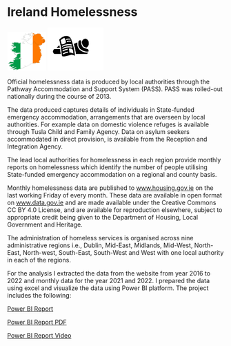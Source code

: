 # Ireland Homelessness 
<img src="Map5.png" alt="Map" width="90" height="90"/> <img src="icon.png" alt="icon" width="130" height="100"/>

Official homelessness data is produced by local authorities through the Pathway Accommodation and Support System (PASS). PASS was rolled-out nationally during the course of 2013.

The data produced captures details of individuals in State-funded emergency accommodation, arrangements that are overseen by local authorities. For example data on domestic violence refuges is available through Tusla Child and Family Agency. Data on asylum seekers accommodated in direct provision, is available from the Reception and Integration Agency.

The lead local authorities for homelessness in each region provide monthly reports on homelessness which identify the number of people utilising State-funded emergency accommodation on a regional and county basis.

Monthly homelessness data are published to www.housing.gov.ie on the last working Friday of every month. These data are available in open format on www.data.gov.ie and are made available under the Creative Commons CC BY 4.0 License, and are available for reproduction elsewhere, subject to appropriate credit being given to the Department of Housing, Local Government and Heritage.

The administration of homeless services is organised across nine administrative regions i.e., Dublin, Mid-East, Midlands, Mid-West, North-East, North-west, South-East,
South-West and West with one local authority in each of the regions.

For the analysis I extracted the data from the website from year 2016 to 2022 and monthly data for the year 2021 and 2022.
I prepared the data using excel and visualize the data using Power BI platform.
The project includes the following:


[Power BI Report](https://github.com/SadafTariq/HomelessnessIreland/blob/main/Homelessness2021-2022.pbix)

[Power BI Report PDF](https://github.com/SadafTariq/HomelessnessIreland/blob/main/Homelessness.pdf)

[Power BI Report Video](https://github.com/SadafTariq/HomelessnessIreland/blob/main/PBIReportVid.mp4)
